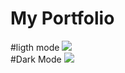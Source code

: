 # My Portfolio
<link URL="https://imgolugaurav.netlify.app">
#ligth mode
<img src="https://github.com/Golugauraw1/Golugauraw1.github.io/assets/112753675/92fc5208-4e52-480f-a460-85641113b064">
<br>
#Dark Mode
<img src="https://github.com/Golugauraw1/Golugauraw1.github.io/assets/112753675/0ae15e66-d661-4649-9779-ee4dafe07fb9">


